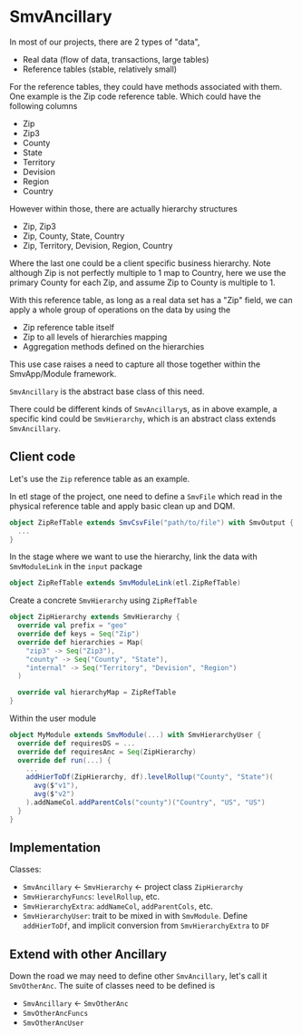 # SmvAncillary

In most of our projects, there are 2 types of "data",
* Real data (flow of data, transactions, large tables)
* Reference tables (stable, relatively small)

For the reference tables, they could have methods associated with them. One example
is the Zip code reference table. Which could have the following columns

* Zip
* Zip3
* County
* State
* Territory
* Devision
* Region
* Country

However within those, there are actually hierarchy structures

* Zip, Zip3
* Zip, County, State, Country
* Zip, Territory, Devision, Region, Country

Where the last one could be a client specific business hierarchy. Note although
Zip is not perfectly multiple to 1 map to Country, here we use the primary
County for each Zip, and assume Zip to County is multiple to 1.

With this reference table, as long as a real data set has a "Zip" field, we
can apply a whole group of operations on the data by using the
* Zip reference table itself
* Zip to all levels of hierarchies mapping
* Aggregation methods defined on the hierarchies

This use case raises a need to capture all those together within the SmvApp/Module
framework.

`SmvAncillary` is the abstract base class of this need.

There could be different kinds of `SmvAncillary`s, as in above example, a specific
kind could be `SmvHierarchy`, which is an abstract class extends `SmvAncillary`.

## Client code

Let's use the `Zip` reference table as an example.

In etl stage of the project, one need to define a `SmvFile` which read in the
physical reference table and apply basic clean up and DQM.

```scala
object ZipRefTable extends SmvCsvFile("path/to/file") with SmvOutput {
  ...
}
```

In the stage where we want to use the hierarchy, link the data with `SmvModuleLink`
in the `input` package

```scala
object ZipRefTable extends SmvModuleLink(etl.ZipRefTable)
```

Create a concrete `SmvHierarchy` using `ZipRefTable`

```scala
object ZipHierarchy extends SmvHierarchy {
  override val prefix = "geo"
  override def keys = Seq("Zip")
  override def hierarchies = Map(
    "zip3" -> Seq("Zip3"),
    "county" -> Seq("County", "State"),
    "internal" -> Seq("Territory", "Devision", "Region")
  )

  override val hierarchyMap = ZipRefTable
}
```

Within the user module

```scala
object MyModule extends SmvModule(...) with SmvHierarchyUser {
  override def requiresDS = ...
  override def requiresAnc = Seq(ZipHierarchy)
  override def run(...) {
    ...
    addHierToDf(ZipHierarchy, df).levelRollup("County", "State")(
      avg($"v1"),
      avg($"v2")
    ).addNameCol.addParentCols("county")("Country", "US", "US")
  }
}
```

## Implementation

Classes:
* `SmvAncillary` <- `SmvHierarchy` <- project class `ZipHierarchy`
* `SmvHierarchyFuncs`: `levelRollup`, etc.
* `SmvHierarchyExtra`: `addNameCol`, `addParentCols`, etc.
* `SmvHierarchyUser`: trait to be mixed in with `SmvModule`. Define `addHierToDf`, and implicit conversion from `SmvHierarchyExtra` to `DF`

## Extend with other Ancillary

Down the road we may need to define other `SmvAncillary`, let's call it `SmvOtherAnc`.
The suite of classes need to be defined is

* `SmvAncillary` <- `SmvOtherAnc`
* `SmvOtherAncFuncs`
* `SmvOtherAncUser`
